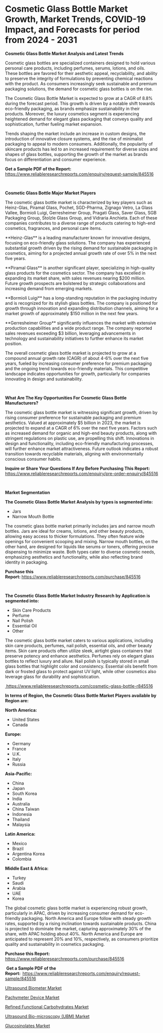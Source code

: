<p><h1>Cosmetic Glass Bottle Market Growth, Market Trends, COVID-19 Impact, and Forecasts for period from 2024 - 2031</h1></p><p><strong>Cosmetic Glass Bottle Market Analysis and Latest Trends</strong></p>
<p><p>Cosmetic glass bottles are specialized containers designed to hold various personal care products, including perfumes, serums, lotions, and oils. These bottles are favored for their aesthetic appeal, recyclability, and ability to preserve the integrity of formulations by preventing chemical reactions with the product. As consumers increasingly seek sustainable and premium packaging solutions, the demand for cosmetic glass bottles is on the rise.</p><p>The Cosmetic Glass Bottle Market is expected to grow at a CAGR of 8.8% during the forecast period. This growth is driven by a notable shift towards eco-friendly packaging, as brands emphasize sustainability in their products. Moreover, the luxury cosmetics segment is experiencing heightened demand for elegant glass packaging that conveys quality and sophistication, further fueling market expansion.</p><p>Trends shaping the market include an increase in custom designs, the introduction of innovative closure systems, and the rise of minimalist packaging to appeal to modern consumers. Additionally, the popularity of skincare products has led to an increased requirement for diverse sizes and shapes of glass bottles, supporting the growth of the market as brands focus on differentiation and consumer experience.</p></p>
<p><strong>Get a Sample PDF of the Report:&nbsp;</strong> <a href="https://www.reliableresearchreports.com/enquiry/request-sample/845516?utm_campaign=8&utm_medium=2&utm_source=Github&utm_content=ia&utm_term=09112024&utm_id=cosmetic-glass-bottle">https://www.reliableresearchreports.com/enquiry/request-sample/845516</a></p>
<p>&nbsp;</p>
<p><strong>Cosmetic Glass Bottle Major Market Players</strong></p>
<p><p>The cosmetic glass bottle market is characterized by key players such as Heinz-Glas, Piramal Glass, Pochet, SGD-Pharma, Zignago Vetro, La Glass Vallee, Bormioli Luigi, Gerresheimer Group, Pragati Glass, Saver Glass, SGB Packaging Group, Stolzle Glass Group, and Vidraria Anchieta. Each of these companies contributes to a diverse range of products catering to high-end cosmetics, fragrances, and personal care items.</p><p>**Heinz-Glas** is a leading manufacturer known for innovative designs, focusing on eco-friendly glass solutions. The company has experienced substantial growth driven by the rising demand for sustainable packaging in cosmetics, aiming for a projected annual growth rate of over 5% in the next five years.</p><p>**Piramal Glass** is another significant player, specializing in high-quality glass products for the cosmetics sector. The company has excelled in expanding its market share, with sales revenues nearing $200 million. Future growth prospects are bolstered by strategic collaborations and increasing demand from emerging markets.</p><p>**Bormioli Luigi** has a long-standing reputation in the packaging industry and is recognized for its stylish glass bottles. The company is positioned for growth through innovation and expanding distribution channels, aiming for a market growth of approximately $150 million in the next few years.</p><p>**Gerresheimer Group** significantly influences the market with extensive production capabilities and a wide product range. The company reported sales revenues exceeding $3 billion, leveraging advancements in technology and sustainability initiatives to further enhance its market position.</p><p>The overall cosmetic glass bottle market is projected to grow at a compound annual growth rate (CAGR) of about 4-6% over the next five years, fueled by increasing consumer preference for premium packaging and the ongoing trend towards eco-friendly materials. This competitive landscape indicates opportunities for growth, particularly for companies innovating in design and sustainability.</p></p>
<p>&nbsp;</p>
<p><strong>What Are The Key Opportunities For Cosmetic Glass Bottle Manufacturers?</strong></p>
<p><p>The cosmetic glass bottle market is witnessing significant growth, driven by rising consumer preference for sustainable packaging and premium aesthetics. Valued at approximately $5 billion in 2023, the market is projected to expand at a CAGR of 6% over the next five years. Factors such as increased demand for organic and high-end beauty products, along with stringent regulations on plastic use, are propelling this shift. Innovations in design and functionality, including eco-friendly manufacturing processes, will further enhance market attractiveness. Future outlook indicates a robust transition towards recyclable materials, aligning with environmentally conscious consumer habits.</p></p>
<p><strong>Inquire or Share Your Questions If Any Before Purchasing This Report:</strong> <a href="https://www.reliableresearchreports.com/enquiry/pre-order-enquiry/845516?utm_campaign=8&utm_medium=2&utm_source=Github&utm_content=ia&utm_term=09112024&utm_id=cosmetic-glass-bottle">https://www.reliableresearchreports.com/enquiry/pre-order-enquiry/845516</a></p>
<p>&nbsp;</p>
<p><strong>Market Segmentation</strong></p>
<p><strong>The Cosmetic Glass Bottle Market Analysis by types is segmented into:</strong></p>
<p><ul><li>Jars</li><li>Narrow Mouth Bottle</li></ul></p>
<p><p>The cosmetic glass bottle market primarily includes jars and narrow mouth bottles. Jars are ideal for creams, lotions, and other beauty products, allowing easy access to thicker formulations. They often feature wide openings for convenient scooping and mixing. Narrow mouth bottles, on the other hand, are designed for liquids like serums or toners, offering precise dispensing to minimize waste. Both types cater to diverse cosmetic needs, emphasizing aesthetics and functionality, while also reflecting brand identity in packaging.</p></p>
<p><strong>Purchase this Report:&nbsp;</strong><a href="https://www.reliableresearchreports.com/purchase/845516?utm_campaign=8&utm_medium=2&utm_source=Github&utm_content=ia&utm_term=09112024&utm_id=cosmetic-glass-bottle">https://www.reliableresearchreports.com/purchase/845516</a></p>
<p>&nbsp;</p>
<p><strong>The Cosmetic Glass Bottle Market Industry Research by Application is segmented into:</strong></p>
<p><ul><li>Skin Care Products</li><li>Perfume</li><li>Nail Polish</li><li>Essential Oil</li><li>Other</li></ul></p>
<p><p>The cosmetic glass bottle market caters to various applications, including skin care products, perfumes, nail polish, essential oils, and other beauty items. Skin care products often utilize sleek, airtight glass containers that preserve potency and enhance aesthetics. Perfumes rely on elegant glass bottles to reflect luxury and allure. Nail polish is typically stored in small glass bottles that highlight color and consistency. Essential oils benefit from dark or frosted glass to protect against UV light, while other cosmetics also leverage glass for durability and sophistication.</p></p>
<p><a href="https://www.reliableresearchreports.com/cosmetic-glass-bottle-r845516?utm_campaign=8&utm_medium=2&utm_source=Github&utm_content=ia&utm_term=09112024&utm_id=cosmetic-glass-bottle">&nbsp;https://www.reliableresearchreports.com/cosmetic-glass-bottle-r845516</a></p>
<p><strong>In terms of Region, the Cosmetic Glass Bottle Market Players available by Region are:</strong></p>
<p>
    <p> <strong> North America: </strong>
        <ul>
            <li>United States</li>
            <li>Canada</li>
        </ul>
        </p> 
    <p> <strong> Europe: </strong>
        <ul>
            <li>Germany</li>
            <li>France</li>
            <li>U.K.</li>
            <li>Italy</li>
            <li>Russia</li>
        </ul>
        </p> 
    <p> <strong> Asia-Pacific: </strong>
        <ul>
            <li>China</li>
            <li>Japan</li>
            <li>South Korea</li>
            <li>India</li>
            <li>Australia</li>
            <li>China Taiwan</li>
            <li>Indonesia</li>
            <li>Thailand</li>
            <li>Malaysia</li>
        </ul>
        </p> 
    <p> <strong> Latin America: </strong>
        <ul>
            <li>Mexico</li>
            <li>Brazil</li>
            <li>Argentina Korea</li>
            <li>Colombia</li>
        </ul>
        </p> 
    <p> <strong> Middle East & Africa: </strong>
        <ul>
            <li>Turkey</li>
            <li>Saudi</li>
            <li>Arabia</li>
            <li>UAE</li>
            <li>Korea</li>
        </ul>
    </p>
    </p>
<p><p>The global cosmetic glass bottle market is experiencing robust growth, particularly in APAC, driven by increasing consumer demand for eco-friendly packaging. North America and Europe follow with steady growth rates, supported by a rising inclination towards sustainable products. China is projected to dominate the market, capturing approximately 30% of the share, with APAC holding about 40%. North America and Europe are anticipated to represent 20% and 10%, respectively, as consumers prioritize quality and sustainability in cosmetics packaging.</p></p>
<p><strong>Purchase this Report: </strong><a href="https://www.reliableresearchreports.com/purchase/845516?utm_campaign=8&utm_medium=2&utm_source=Github&utm_content=ia&utm_term=09112024&utm_id=cosmetic-glass-bottle">https://www.reliableresearchreports.com/purchase/845516</a></p>
<p>&nbsp;<strong>Get a Sample PDF of the Report:&nbsp;&nbsp;</strong><a href="https://www.reliableresearchreports.com/enquiry/request-sample/845516?utm_campaign=8&utm_medium=2&utm_source=Github&utm_content=ia&utm_term=09112024&utm_id=cosmetic-glass-bottle">https://www.reliableresearchreports.com/enquiry/request-sample/845516</a></p>
<p><strong></strong></p>
<p><p><a href="https://issuu.com/reportprime-2/docs/ultrasound-biometer-market-size-203_47a6484e522c1e?utm_campaign=8&utm_medium=2&utm_source=Github&utm_content=ia&utm_term=09112024&utm_id=cosmetic-glass-bottle">Ultrasound Biometer Market</a></p><p><a href="https://issuu.com/reportprime-2/docs/pachymeter-device-market-size-2030._870b7d4fa9d7aa?utm_campaign=8&utm_medium=2&utm_source=Github&utm_content=ia&utm_term=09112024&utm_id=cosmetic-glass-bottle">Pachymeter Device Market</a></p><p><a href="https://github.com/loftinirkaakcsu/Market-Research-Report-List-1/blob/main/refined-functional-carbohydrates-market.md?utm_campaign=8&utm_medium=2&utm_source=Github&utm_content=ia&utm_term=09112024&utm_id=cosmetic-glass-bottle">Refined Functional Carbohydrates Market</a></p><p><a href="https://issuu.com/reportprime-2/docs/ultrasound-bio-microscopy-ubm-marke_83b12fa3418190?utm_campaign=8&utm_medium=2&utm_source=Github&utm_content=ia&utm_term=09112024&utm_id=cosmetic-glass-bottle">Ultrasound Bio-microscopy (UBM) Market</a></p><p><a href="https://github.com/cliffxbwergin/Market-Research-Report-List-1/blob/main/glucosinolates-market.md?utm_campaign=8&utm_medium=2&utm_source=Github&utm_content=ia&utm_term=09112024&utm_id=cosmetic-glass-bottle">Glucosinolates Market</a></p></p>